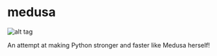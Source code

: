 medusa
======

![alt tag](https://github.com/rahul080327/medusa/icon.jpg)

An attempt at making Python stronger and faster like Medusa herself!
